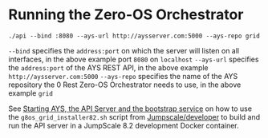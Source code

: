 # Running the Zero-OS Orchestrator

```
./api --bind :8080 --ays-url http://aysserver.com:5000 --ays-repo grid
```

`--bind` specifies the `address:port` on which the server will listen on all interfaces, in the above example port `8080` on `localhost`
`--ays-url` specifies the `address:port` of the AYS REST API, in the above example `http://aysserver.com:5000`
`--ays-repo` specifies the name of the AYS repository the 0 Rest Zero-OS Orchestrator needs to use, in the above example `grid`

See [Starting AYS, the API Server and the bootstrap service](/docs/setup/dev.md#start-services) on how to use the `g8os_grid_installer82.sh` script from [Jumpscale/developer](https://github.com/Jumpscale/developer) to build and run the API server in a JumpScale 8.2 development Docker container.

